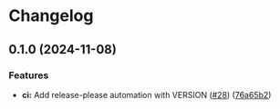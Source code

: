 # Changelog

## 0.1.0 (2024-11-08)


### Features

* **ci:** Add release-please automation with VERSION ([#28](https://github.com/petejohanson/zmk/issues/28)) ([76a65b2](https://github.com/petejohanson/zmk/commit/76a65b260244979a8b098a3dad0448fda9761766))
